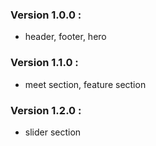 ### Version 1.0.0 :

- header, footer, hero

### Version 1.1.0 :

- meet section, feature section

### Version 1.2.0 :

- slider section
